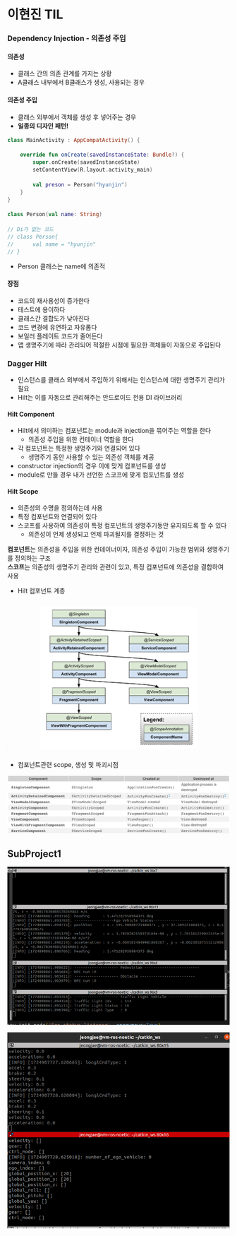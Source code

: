 # 이현진 TIL

### Dependency Injection - 의존성 주입

#### 의존성

- 클래스 간의 의존 관계를 가지는 상황
- A클래스 내부에서 B클래스가 생성, 사용되는 경우

#### 의존성 주입

- 클래스 외부에서 객체를 생성 후 넣어주는 경우
- <b>일종의 디자인 패턴!</b>

```kotlin
class MainActivity : AppCompatActivity() {
   
    override fun onCreate(savedInstanceState: Bundle?) {
        super.onCreate(savedInstanceState)
        setContentView(R.layout.activity_main)
        
        val preson = Person("hyunjin")
    }
}

class Person(val name: String)

// Di가 없는 코드
// class Person{
// 		val name = "hyunjin"
// }
```

- Person 클래스는 name에 의존적

#### 장점

- 코드의 재사용성이 증가한다
- 테스트에 용이하다
- 클래스간 결합도가 낮아진다
- 코드 변경에 유연하고 자유롭다
- 보일러 플레이트 코드가 줄어든다
- 앱 생명주기에 따라 관리되어 적절한 시점에 필요한 객체들이 자동으로 주입된다

### Dagger Hilt

- 인스턴스를 클래스 외부에서 주입하기 위해서는 인스턴스에 대한 생명주기 관리가 필요
- Hilt는 이를 자동으로 관리해주는 안드로이드 전용 DI 라이브러리

#### **Hilt Component**

- Hilt에서 의미하는 컴포넌트는 module과 injection을 묶어주는 역할을 한다
    - 의존성 주입을 위한 컨테이너 역할을 한다
- 각 컴포넌트는 특정한 생명주기와 연결되어 있다
    - 생명주기 동안 사용할 수 있는 의존성 객체를 제공
- constructor injection의 경우 이에 맞게 컴포넌트를 생성
- module로 만들 경우 내가 선언한 스코프에 맞게 컴포넌트를 생성

#### **Hilt Scope**

- 의존성의 수명을 정의하는데 사용
- 특정 컴포넌트와 연결되어 있다
- 스코프를 사용하여 의존성이 특정 컴포넌트의 생명주기동안 유지되도록 할 수 있다
    - 의존성이 언제 생성되고 언제 파괴될지를 결정하는 것



<b>컴포넌트</b>는 의존성을 주입을 위한 컨테이너이자, 의존성 주입이 가능한 범위와 생명주기를 정의하는 구조<br>
<b>스코프</b>는 의존성의 생명주기 관리와 관련이 있고, 특정 컴포넌트에 의존성을 결합하여 사용


- Hilt 컴포넌트 계층

![image.png](img/hilt_component_hierarchy.png)

- 컴포넌트관련 scope, 생성 및 파괴시점

![image.png](img/hilt_scope_lifecycle.png)

## **SubProject1**
![image.png](img/get_status.PNG)

![image.png](img/set.PNG)
